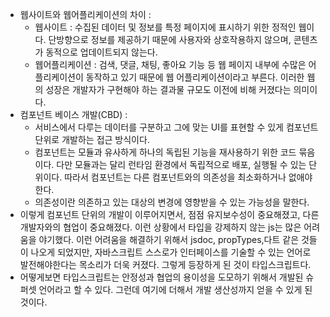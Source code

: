- 웹사이트와 웹어플리케이션의 차이 :
  - 웹사이트 : 수집된 데이터 및 정보를 특정 페이지에 표시하기 위한 정적인 웹이다. 단방향으로 정보를 제공하기 때문에 사용자와 상호작용하지 않으며, 콘텐츠가 동적으로 업데이트되지 않는다.
  - 웹어플리케이션 : 검색, 댓글, 채팅, 좋아요 기능 등 웹 페이지 내부에 수많은 어플리케이션이 동작하고 있기 때문에 웹 어플리케이션이라고 부른다. 이러한 웹의 성장은 개발자가 구현해야 하는 결과물 규모도 이전에 비해 커졌다는 의미이다.
- 컴포넌트 베이스 개발(CBD) :
  - 서비스에서 다루는 데이터를 구분하고 그에 맞는 UI를 표현할 수 있게 컴포넌트 단위로 개발하는 접근 방식이다.
  - 컴포넌트는 모듈과 유사하게 하나의 독립된 기능을 재사용하기 위한 코드 묶음이다. 다만 모듈과는 달리 런타임 환경에서 독립적으로 배포, 실행될 수 있는 단위이다. 따라서 컴포넌트는 다른 컴포넌트와의 의존성을 최소화하거나 없애야 한다.
  - 의존성이란 의존하고 있는 대상의 변경에 영향받을 수 있는 가능성을 말한다.
- 이렇게 컴포넌트 단위의 개발이 이루어지면서, 점점 유지보수성이 중요해졌고, 다른 개발자와의 협업이 중요해졌다. 이런 상황에서 타입을 강제하지 않는 js는 많은 어려움을 야기했다. 이런 어려움을 해결하기 위해서 jsdoc, propTypes,다트 같은 것들이 나오게 되었지만, 자바스크립트 스스로가 인터페이스를 기술할 수 있는 언어로 발전해야한다는 목소리가 더욱 커졌다. 그렇게 등장하게 된 것이 타입스크립트다.
- 어떻게보면 타입스크립트는 안정성과 협업의 용이성을 도모하기 위해서 개발된 슈퍼셋 언어라고 할 수 있다. 그런데 여기에 더해서 개발 생산성까지 얻을 수 있게 된 것이다.
